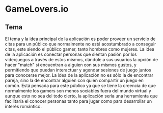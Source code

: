 # GameLovers.io






## Tema
El tema y la idea principal de la aplicación es poder proveer un servicio de citas para un público que normalmente no está acostumbrado a conseguir citas, este siendo el público gamer, tanto hombres como mujeres. La idea de la aplicación es conectar personas que sientan pasión por los videojuegos a través de estos mismos, dándole a sus usuarios la opción de hacer "match" si encuentran a alguien con sus mismos gustos, y permitiendo que puedan interactuar y agendar sesiones de juego juntos para conocerse mejor. La idea de la aplicación no es sólo la de encontrar pareja, sino la de encontrar alguien con quien compartir un juego en común. Está pensada para este público ya que se tiene la creencia de que normalmente los gamers son menos sociables fuera del mundo virtual y aunque esto no sea del todo cierto, la aplicación sería una herramienta que facilitaría el conocer personas tanto para jugar como para desarrollar un interés romántico.

